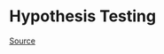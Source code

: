 # Hypothesis Testing

[Source](https://github.com/swirldev/swirl_courses/tree/master/Statistical_Inference/Hypothesis_Testing)

